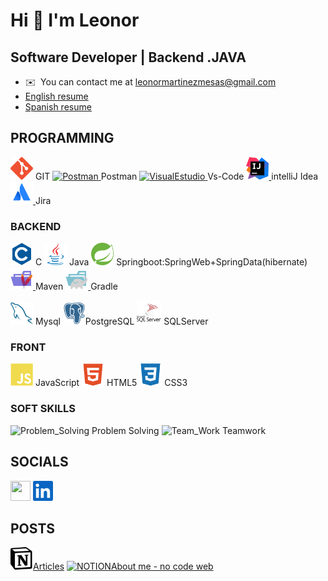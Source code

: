 Hi 👋 I'm Leonor 
==============================

Software Developer | Backend .JAVA
------------------------------------------------

*   ✉️  You can contact me at [leonormartinezmesas@gmail.com](mailto:leonormartinezmesas@gmail.com)
* [English resume](https://github.com/LeonorMalaga/LeonorMalaga/blob/main/leonoMartinezMesas_en-1p.pdf)
* [Spanish resume](https://github.com/LeonorMalaga/LeonorMalaga/blob/main/leonoMartinezMesas_es_links-1p.pdf)
## PROGRAMMING

<p align="left">
<a href="https://git-scm.com/" target="_blank" rel="noreferrer"><img src="https://github.com/LeonorMalaga/LeonorMalaga/blob/main/icons/git-colored.svg" width="36" height="36" alt="Git" /></a> GIT
<a href="https://www.postman.com/" target="_blank" rel="noreferrer"><img src="https://github.com/LeonorMalaga/LeonorMalaga/blob/fix/Users-leonor-LeonorMalaga/icons/postman-icon-svgrepo-com.svg" width="36" height="36" alt="Postman" /> </a>Postman
<a href="https://code.visualstudio.com/docs" target="_blank" rel="noreferrer"><img src="https://github.com/LeonorMalaga/LeonorMalaga/blob/fix/Users-leonor-LeonorMalaga/icons/vs-code.svg" width="36" height="36" alt="VisualEstudio" /> </a>Vs-Code
<a href="https://www.jetbrains.com/help/idea/getting-started.html" target="_blank" rel="noreferrer"><img src="https://github.com/LeonorMalaga/LeonorMalaga/blob/main/icons/intellij-idea.svg" width="36" height="36" alt="intelliJ" /> </a>intelliJ Idea
<a href="https://confluence.atlassian.com/jiracoreserver073/jira-core-overview-861255604.html" target="_blank" rel="noreferrer"><img src="https://github.com/LeonorMalaga/LeonorMalaga/blob/main/icons/atlassian.svg" width="36" height="36" alt="Jira" /> </a>Jira

### BACKEND
<p align="left">
<a href="https://docs.microsoft.com/en-us/cpp/c-language" target="_blank" rel="noreferrer"><img src="https://github.com/LeonorMalaga/LeonorMalaga/blob/main/icons/c-colored.svg" width="36" height="36" alt="C#" /></a> C
<a href="https://www.oracle.com/java/" target="_blank" rel="noreferrer"><img src="https://github.com/LeonorMalaga/LeonorMalaga/blob/main/icons/java-colored.svg" width="36" height="36" alt="Java" /></a> Java
<a href="https://spring.academy/courses" target="_blank" rel="noreferrer"><img src="https://github.com/LeonorMalaga/LeonorMalaga/blob/main/icons/spring-icon-svgrepo-com.svg" width="36" height="36" alt="Spring" /></a> Springboot:SpringWeb+SpringData(hibernate)
<a href="https://mvnrepository.com/search?q=spring" target="_blank" rel="noreferrer"><img src="https://github.com/LeonorMalaga/LeonorMalaga/blob/main/icons/maven.svg" width="36" height="36" alt="maven" /> </a>Maven
<a href="https://docs.gradle.org/current/userguide/partr1_gradle_init.html" target="_blank" rel="noreferrer"><img src="https://github.com/LeonorMalaga/LeonorMalaga/blob/main/icons/gradle.svg" width="36" height="36" alt="gradle" /> </a>Gradle
</p>
<p aling="left">
<a href="https://www.mysql.com/" target="_blank" rel="noreferrer"><img src="https://github.com/LeonorMalaga/LeonorMalaga/blob/main/icons/mysql-colored.svg" width="36" height="36" alt="MySQL" /></a> Mysql
<a href="http>s://www.postgresql.org/" target="_blank" rel="noreferrer"><img src="https://github.com/LeonorMalaga/LeonorMalaga/blob/main/icons/postgresql-colored.svg" width="36" height="36" alt="PostgreSQL" /></a>PostgreSQL
<a href="https://learn.microsoft.com/en-us/sql/sql-server/" target="_blank" rel="noreferrer"><img src="https://github.com/LeonorMalaga/LeonorMalaga/blob/main/icons/microsoft-sql-server-logo.svg" width="39" height="39" alt="SQLServer" /></a> SQLServer
</p>

### FRONT
<p align="left">
<a href="https://developer.mozilla.org/en-US/docs/Web/JavaScript" target="_blank" rel="noreferrer"><img src="https://github.com/LeonorMalaga/LeonorMalaga/blob/main/icons/javascript-colored.svg" width="36" height="36" alt="JavaScript" /></a> JavaScript
<a href="https://developer.mozilla.org/en-US/docs/Glossary/HTML5" target="_blank" rel="noreferrer"><img src="https://github.com/LeonorMalaga/LeonorMalaga/blob/main/icons/html5-colored.svg" width="36" height="36" alt="HTML5" /></a> HTML5
<a href="https://www.w3.org/TR/CSS/#css" target="_blank" rel="noreferrer"><img src="https://github.com/LeonorMalaga/LeonorMalaga/blob/main/icons/css3-colored.svg" width="36" height="36" alt="CSS3" /></a> CSS3
</p>

### SOFT SKILLS

<p align= "left"><img src="https://github.com/LeonorMalaga/LeonorMalaga/blob/fix/Users-leonor-LeonorMalaga/icons/tool-svgrepo-com.svg" width="36" height="36" alt="Problem_Solving" />   Problem Solving 
<img src="https://github.com/LeonorMalaga/LeonorMalaga/blob/fix/Users-leonor-LeonorMalaga/icons/team-group-svgrepo-com.svg" width="36" height="36" alt="Team_Work" />   Teamwork </p>
                    
## SOCIALS 
<p align="left">
<a href="https://www.github.com/LeonorMalaga" target="_blank" rel="noreferrer"><img src="https://github.com/LeonorMalaga/LeonorMalaga/blob/fix/Users-leonor-LeonorMalaga/icons/github-octocat-svgrepo-com.svg" width="32" height="32" /></a>
<a href="https://www.linkedin.com/in/enleonormartinezmesas/" target="_blank" rel="noreferrer"><img src="https://github.com/LeonorMalaga/LeonorMalaga/blob/main/icons/linkedin.svg" width="32" height="32" /></a>
</p>

## POSTS
<a href="https://www.notion.so/Back-end-73b4d735bac24b139022e4679323685b?pm=c" target="_blank" rel="noreferrer"><img src="https://raw.githubusercontent.com/LeonorMalaga/LeonorMalaga/main/icons/220px-Notion-logo.svg.webp" width="36" height="36" alt="NOTION" />Articles</a> 
<a href="https://gratis-4112132.webador.es/" target="_blank" rel="noreferrer"><img src="https://github.com/LeonorMalaga/LeonorMalaga/blob/fix/Users-leonor-LeonorMalaga/icons/web-select-svgrepo-com.svg" width="36" height="36" alt="NOTION" />About me - no code web</a> 
